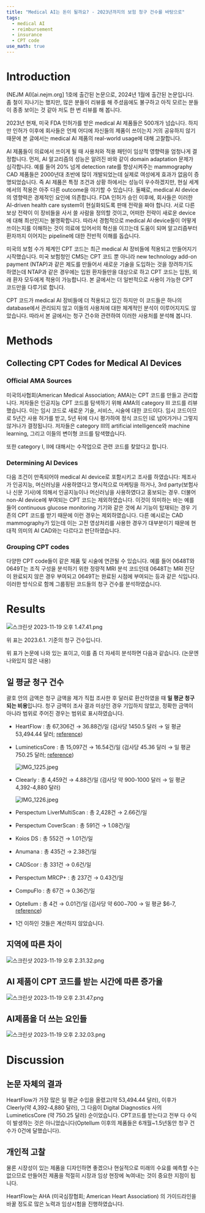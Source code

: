 ```yaml
---
title: "Medical AI는 돈이 될까요? - 2023년까지의 보험 청구 건수를 바탕으로"
tags:
  - medical AI
  - reimbursement
  - insurance
  - CPT code
use_math: true
---
```



# Introduction

(NEJM AI)[ai.nejm.org] 1호에 출간된 논문으로, 2024년 1월에 출간된 논문입니다. 좀 철이 지나기는 했지만, 많은 분들이 리뷰를 해 주셨음에도 불구하고 아직 모르는 분들이 종종 보이는 것 같아 저도 한 번 리뷰를 해 봅니다.

2023년 현재, 미국 FDA 인허가를 받은 medical AI 제품들은 500개가 넘습니다. 하지만 인허가 이후에 회사들은 언제 어디에 자신들의 제품이 쓰이는지 거의 공유하지 않기 때문에 본 글에서는 medical AI 제품의 real-world usage에 대해 고찰합니다.

AI 제품들이 의료에서 쓰이게 될 때 사용처와 적용 패턴이 임상적 영향력을 엄청나게 결정합니다. 먼저, AI 알고리즘의 성능은 알려진 바와 같이 domain adaptation 문제가 심각합니다. 예를 들어 20% 넘게 detection rate를 향상시켜주는 mammography CAD 제품들은 2000년대 초반에 많이 개발되었는데 실제로 여성에게 효과가 없음이 증명되었습니다. 즉 AI 제품은 특정 조건과 상황 하에서는 성능이 우수하겠지만, 현실 세계에서의 적용은 아주 다른 outcome을 야기할 수 있습니다. 둘째로, medical AI device의 영향력은 경제적인 요인에 의존합니다. FDA 인허가 승인 이후에, 회사들은 이러한 AI-driven health care system이 현실화되도록 판매 전략을 짜야 합니다. 서로 다른 보상 전략이 이 장비들을 사서 쓸 사람을 정의할 것이고, 어떠한 전략이 새로운 device에 대해 최선인지는 불명확합니다. 따라서 경험적으로 medical AI device들이 어떻게 쓰이는지를 이해하는 것이 의료에 있어서의 혁신을 이끄는데 도움이 되며 알고리즘부터 환자까지 이어지는 pipeline에 대한 전반적 이해를 돕습니다.

미국의 보험 수가 체계인 CPT 코드는 최근 medical AI 장비들에 적용되고 만들어지기 시작했습니다. 미국 보험청인 CMS는 CPT 코드 뿐 아니라 new technology add-on payment (NTAP)과 같은 제도를 만들어서 새로운 기술을 도입하는 것을 장려하기도 하였는데 NTAP과 같은 경우에는 입원 환자들만을 대상으로 하고 CPT 코드는 입원, 외래 환자 모두에게 적용이 가능합니다. 본 글에서는 더 일반적으로 사용이 가능한 CPT 코드만을 다루기로 합니다.

CPT 코드가 medical AI 장비들에 더 적용되고 있긴 하지만 이 코드들은 하나의 database에서 관리되지 않고 이들의 사용처에 대한 체계적인 분석이 이루어지지도 않았습니다. 따라서 본 글에서는 청구 건수와 관련하여 이러한 사용처를 분석해 봅니다.

# Methods

## Collecting CPT Codes for Medical AI Devices

### Official AMA Sources

미국의사협회(American Medical Association; AMA)는 CPT 코드를 만들고 관리합니다. 저자들은 인공지능 CPT 코드를 탐색하기 위해 AMA의 category III 코드를 리뷰했습니다. 이는 임시 코드로 새로운 기술, 서비스, 시술에 대한 코드이다. 임시 코드이므로 5년간 사용 허가를 받고, 5년 뒤에 다시 평가하여 정식 코드인 I로 넘어가거나 그렇지 않거나가 결정됩니다. 저자들은 category III의 artificial intelligence와 machine learning, 그리고 이들의 변이형 코드를 탐색했습니다.

또한 category I, II에 대해서는 수작업으로 관련 코드를 찾았다고 합니다.

### Determining AI Devices

다음 조건이 만족되어야 medical AI device로 포함시키고 조사를 하였습니다: 제조사가 인공지능, 머신러닝을 사용하였다고 명시적으로 마케팅을 하거나, 3rd party(보험사나 신문 기사)에 의해서 인공지능이나 머신러닝을 사용하였다고 홍보되는 경우. 더불어 non-AI device에 부여되는 CPT 코드는 제외하였습니다. 이것이 의미하는 바는 예를 들어 continuous glucose monitoring 기기와 같은 것에 AI 기능이 탑재되는 경우 기존의 CPT 코드를 받기 때문에 이런 경우는 제외하였습니다. 다른 예시로는 CAD mammography가 있는데 이는 고전 영상처리를 사용한 경우가 대부분이기 때문에 현대적 의미의 AI CAD와는 다르다고 판단하였습니다. 

### Grouping CPT codes

다양한 CPT code들이 같은 제품 및 시술에 연관될 수 있습니다. 예를 들어 0648T와 0649T는 조직 구성을 분석하기 위한 정량적 MRI 분석 코드인데 0648T는 MRI 진단이 완료되지 않은 경우 부여되고 0649T는 완료된 시점에 부여되는 등과 같은 식입니다. 이러한 방식으로 함께 그룹핑된 코드들의 청구 건수를 분석하였습니다.

# Results

![스크린샷 2023-11-19 오후 1.47.41.png](/img/reimbursement/1.png)

위 표는 2023.6.1. 기준의 청구 건수입니다.

위 표가 논문에 나와 있는 표이고, 이를 좀 더 자세히 분석하면 다음과 같습니다. (논문엔 나와있지 않은 내용)

## 일 평균 청구 건수

괄호 안의 금액은 청구 금액을 제가 직접 조사한 후 달러로 환산하였을 때 **일 평균 청구되는 비용**입니다. 청구 금액이 조사 결과 미상인 경우 기입하지 않았고, 정확한 금액이 아니라 범위로 주어진 경우는 범위로 표시하였습니다.

- HeartFlow : 총 67,306건 → 36.88건/일 (검사당 1450.5 달러 → 일 평균 53,494.44 달러; [reference](https://www.heartflow.com/newsroom/heartflow-announces-decision-by-centers-for-medicare-medicaid-services-to-assign-a-new-technology-payment-classification-to-heartflow-ffrct-analysis/))
- LumineticsCore : 총 15,097건 → 16.54건/일 (검사당 45.36 달러 → 일 평균 750.25 달러; [reference](https://www.reviewofophthalmology.com/article/medicare-whats-new-for-2022))
    
    ![IMG_1225.jpeg](/img/reimbursement/1.1.jpeg)
    
- Cleearly : 총 4,459건 → 4.88건/일 (검사당 약 900-1000 달러 → 일 평균 4,392-4,880 달러)
    
    ![IMG_1226.jpeg](/img/reimbursement/2.jpeg)
    
- Perspectum LiverMultiScan : 총 2,428건 → 2.66건/일
- Perspectum CoverScan : 총 591건 → 1.08건/일
- Koios DS : 총 552건 → 1.01건/일
- Anumana : 총 435건 → 2.38건/일
- CADScor : 총 331건 → 0.6건/일
- Perspectum MRCP+ : 총 237건 → 0.43건/일
- CompuFlo : 총 67건 → 0.36건/일
- Optellum : 총 4건 → 0.01건/일 (검사당 약 $600-$700 → 일 평균 $6-7, [reference](https://optellum.com/2022/06/press-release-cms-assigns-new-technology-payment-classification-for-optellums-lung-cancer-prediction-score/))
- 1건 이하인 것들은 계산하지 않았습니다.

## 지역에 따른 차이

![스크린샷 2023-11-19 오후 2.31.32.png](/img/reimbursement/3.png)

## AI 제품이 CPT 코드를 받는 시간에 따른 증가율

![스크린샷 2023-11-19 오후 2.31.47.png](/img/reimbursement/4.png)

## AI제품을 더 쓰는 요인들

![스크린샷 2023-11-19 오후 2.32.03.png](/img/reimbursement/5.png)

# Discussion

## 논문 자체의 결과

HeartFlow가 가장 많은 일 평균 수입을 올렸고(약 53,494.44 달러), 이후가 Cleerly(약 4,392-4,880 달러), 그 다음이 Digital Diagnostics 사의 LumineticsCore (약 750.25 달러) 순이었습니다. CPT코드를 받는다고 전부 다 수익이 발생하는 것은 아니었습니다(Optellum 이후의 제품들은 6개월~1.5년동안 청구 건수가 0건에 달했습니다).

## 개인적 고찰

물론 시장성이 있는 제품을 디자인하면 좋겠으나 현실적으로 미래의 수요를 예측할 수는 없으므로 만들어진 제품을 적절히 시장과 임상 현장에 녹여내는 것이 중요한 지점이 됩니다.

HeartFlow는 AHA (미국심장협회; American Heart Association) 의 가이드라인을 바꿀 정도로 많은 노력과 임상시험을 진행하였습니다. 
